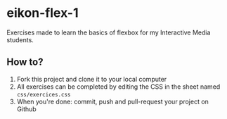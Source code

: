 # eikon-flex-1
Exercises made to learn the basics of flexbox for my Interactive Media students.

## How to?
1. Fork this project and clone it to your local computer
2. All exercises can be completed by editing the CSS in the sheet named `css/exercices.css`
3. When you're done: commit, push and pull-request your project on Github
